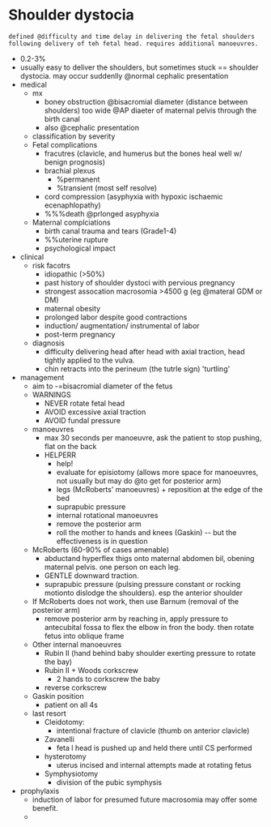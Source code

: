 
# Shoulder dystocia
    defined @difficulty and time delay in delivering the fetal shoulders following delivery of teh fetal head. requires additional manoeuvres.
- 0.2-3%
- usually easy to deliver the shoulders, but sometimes stuck == shoulder dystocia. may occur suddenlly @normal cephalic presentation
- medical
    + mx
        * boney obstruction @bisacromial diameter (distance between shoulders) too wide @AP diaeter of maternal pelvis through the birth canal
        * also @cephalic presentation
    + classification by severity
    + Fetal complications
        * fracutres (clavicle, and humerus but the bones heal well w/ benign prognosis)
        * brachial plexus
            - %permanent
            - %transient (most self resolve)
        * cord compression (asyphyxia with hypoxic ischaemic ecenaphlopathy)
        * %%%death @prlonged asyphyxia
    + Maternal complciations
        * birth canal trauma and tears (Grade1-4)
        * %%uterine rupture
        * psychological impact
- clinical
    + risk facotrs
        * idiopathic (>50%)
        * past history of shoulder dystoci with pervious pregnancy
        * strongest assocation macrosomia >4500 g (eg @materal GDM or DM)
        * maternal obesity
        * prolonged labor despite good contractions
        * induction/ augmentation/ instrumental of labor
        * post-term pregnancy
    + diagnosis
        * difficulty delivering head after head with axial traction, head tightly applied to the vulva. 
        * chin retracts into the perineum (the tutrle sign) 'turtling'
- management   
    + aim to -=bisacromial diameter of the fetus
    + WARNINGS
        * NEVER rotate fetal head
        * AVOID excessive axial traction
        * AVOID fundal pressure
    + manoeuvres
        * max 30 seconds per manoeuvre, ask the patient to stop pushing, flat on the back
        * HELPERR 
            - help!
            - evaluate for episiotomy (allows more space for manoeuvres, not usually but may do @to get for posterior arm)
            - legs (McRoberts' manoeuvres) + reposition at the edge of the bed
            - suprapubic pressure
            - internal rotational manoeuvres
            - remove the posterior arm
            - roll the mother to hands and knees (Gaskin) -- but the effectiveness is in question
    + McRoberts (60-90% of cases amenable)
        * abductand hyperflex thigs onto maternal abdomen bil, obening maternal pelvis. one person on each leg.
        * GENTLE downward traction.
        * suprapubic pressure (pulsing pressure  constant or rocking motionto dislodge the shoulders). esp the anterior shoulder
    + If McRoberts does not work, then use Barnum (removal of the posterior arm)
        * remove posterior arm by reaching in, apply pressure to antecubital fossa to flex the elbow in fron the body. then rotate fetus into oblique frame
    + Other internal manoeuvres
        * Rubin II (hand behind baby shoulder exerting pressure to rotate the bay)
        * Rubin II + Woods corkscrew
            - 2 hands to corkscrew the baby
        * reverse corkscrew
    + Gaskin position
        * patient on all 4s
    + last resort
        * Cleidotomy:
            - intentional fracture of clavicle (thumb on anterior clavicle)
        * Zavanelli
            - feta l head is pushed up and held there until CS performed
        * hysterotomy
            - uterus incised and internal attempts made at rotating fetus
        * Symphysiotomy
            - division of the pubic symphysis
- prophylaxis
    + induction of labor for presumed future macrosomia may offer some benefit.
    + 